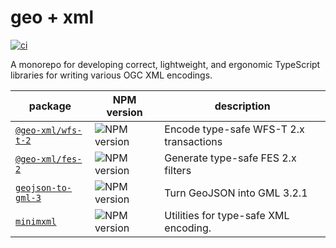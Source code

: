 # geo + xml

[![ci](https://github.com/SKalt/geo-xml/actions/workflows/cicd.yaml/badge.svg)](https://github.com/SKalt/geo-xml/actions/workflows/ci.yaml)

A monorepo for developing correct, lightweight, and ergonomic TypeScript libraries for writing various OGC XML encodings.

<table>
  <thead>
    <tr>
      <th>package</th>
      <th>NPM version</th>
      <th>description</th>
    </tr>
  </thead>
  <tbody>
    <tr>
      <td><a href="./packages/wfs-t-2/README.md"><code>@geo-xml/wfs-t-2</code></a></td>
      <td>
        <img src="https://img.shields.io/npm/v/@geo-xml/wfs-t-2" alt="NPM version" title="NPM version">
      </td>
      <td>
        Encode type-safe WFS-T 2.x transactions
      </td>
    </tr>
    <tr>
      <td>
      <a href="./packages/fes-2/README.md"><code>@geo-xml/fes-2</code></a></td>
      <td>
        <img src="https://img.shields.io/npm/v/@geo-xml/fes-2" alt="NPM version" title="NPM version">
      </td>
      <td>
        Generate type-safe FES 2.x filters
      </td>
    </tr>
    <tr>
      <td><a href="./packages/gml-3/README.md"><code>geojson-to-gml-3</code></a></td>
      <td>
        <img src="https://img.shields.io/npm/v/geojson-to-gml-3" alt="NPM version" title="NPM version">
      </td>
      <td>
        Turn GeoJSON into GML 3.2.1
      </td>
    </tr>
    <tr>
      <td><a href="./packages/minimxml/README.md"><code>minimxml</code></a></td>
      <td>
        <img src="https://img.shields.io/npm/v/minimxml" alt="NPM version" title="NPM version">
      </td>
      <td>
        Utilities for type-safe XML encoding.
      </td>
    </tr>
  </tbody>
</table>

<!-- TODO: ci/cd -->
<!-- TODO: benchmarks -->
